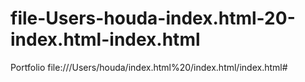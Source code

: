 # file-Users-houda-index.html-20-index.html-index.html
Portfolio
file:///Users/houda/index.html%20/index.html/index.html#
